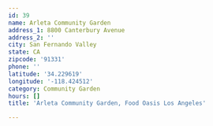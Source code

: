 ```yaml
---
id: 39
name: Arleta Community Garden
address_1: 8800 Canterbury Avenue
address_2: ''
city: San Fernando Valley
state: CA
zipcode: '91331'
phone: ''
latitude: '34.229619'
longitude: '-118.424512'
category: Community Garden
hours: []
title: 'Arleta Community Garden, Food Oasis Los Angeles'

---
```

